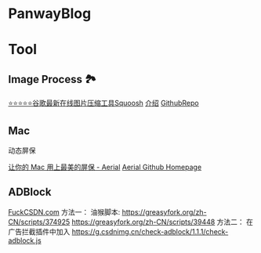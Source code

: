 # PanwayBlog


# Tool 
## Image Process 🏞
[⭐️⭐️⭐️⭐️⭐️谷歌最新在线图片压缩工具Squoosh](https://squoosh.app)  [介绍](https://zhuanlan.zhihu.com/p/49908503) [GithubRepo](https://squoosh.app)

## Mac
动态屏保

[让你的 Mac 用上最美的屏保 - Aerial](https://sspai.com/post/39000)
[Aerial Github Homepage](https://github.com/JohnCoates/Aerial)

## ADBlock
[FuckCSDN.com](https://fuckcsdn.com/)
方法一：
油猴脚本:
https://greasyfork.org/zh-CN/scripts/374925
https://greasyfork.org/zh-CN/scripts/39448
方法二：
在广告拦截插件中加入
https://g.csdnimg.cn/check-adblock/1.1.1/check-adblock.js
